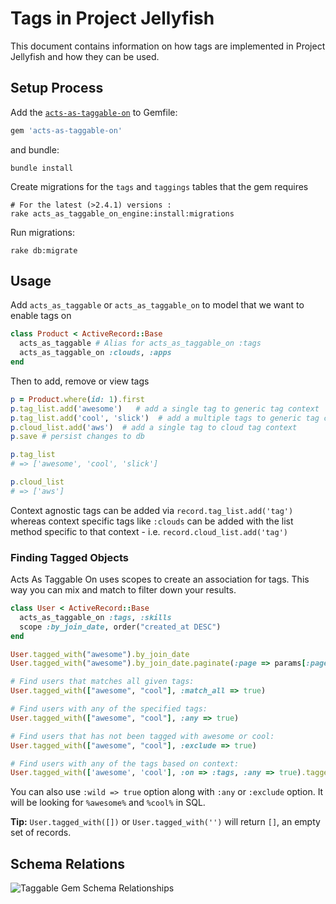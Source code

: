 # Tags in Project Jellyfish

This document contains information on how tags are implemented in Project Jellyfish and how they can be used.

## Setup Process

Add the [`acts-as-taggable-on`](https://github.com/mbleigh/acts-as-taggable-on) to Gemfile:

```ruby
gem 'acts-as-taggable-on'
```

and bundle:

```shell
bundle install
```

Create migrations for the `tags` and `taggings` tables that the gem requires

```shell
# For the latest (>2.4.1) versions :
rake acts_as_taggable_on_engine:install:migrations
```

Run migrations:
```shell
rake db:migrate
```

## Usage

Add `acts_as_taggable` or `acts_as_taggable_on` to model that we want to enable tags on

```ruby
class Product < ActiveRecord::Base
  acts_as_taggable # Alias for acts_as_taggable_on :tags
  acts_as_taggable_on :clouds, :apps
end
```

Then to add, remove or view tags

```ruby
p = Product.where(id: 1).first
p.tag_list.add('awesome')   # add a single tag to generic tag context
p.tag_list.add('cool', 'slick')  # add a multiple tags to generic tag context
p.cloud_list.add('aws')  # add a single tag to cloud tag context
p.save # persist changes to db

p.tag_list
# => ['awesome', 'cool', 'slick']

p.cloud_list
# => ['aws']

```

Context agnostic tags can be added via `record.tag_list.add('tag')` whereas context specific tags like `:clouds` can be added with the list method specific to that context - i.e. `record.cloud_list.add('tag')`

### Finding Tagged Objects

Acts As Taggable On uses scopes to create an association for tags.
This way you can mix and match to filter down your results.

```ruby
class User < ActiveRecord::Base
  acts_as_taggable_on :tags, :skills
  scope :by_join_date, order("created_at DESC")
end

User.tagged_with("awesome").by_join_date
User.tagged_with("awesome").by_join_date.paginate(:page => params[:page], :per_page => 20)

# Find users that matches all given tags:
User.tagged_with(["awesome", "cool"], :match_all => true)

# Find users with any of the specified tags:
User.tagged_with(["awesome", "cool"], :any => true)

# Find users that has not been tagged with awesome or cool:
User.tagged_with(["awesome", "cool"], :exclude => true)

# Find users with any of the tags based on context:
User.tagged_with(['awesome', 'cool'], :on => :tags, :any => true).tagged_with(['smart', 'shy'], :on => :skills, :any => true)
```

You can also use `:wild => true` option along with `:any` or `:exclude` option. It will be looking for `%awesome%` and `%cool%` in SQL.

__Tip:__ `User.tagged_with([])` or `User.tagged_with('')` will return `[]`, an empty set of records.


## Schema Relations

![Taggable Gem Schema Relationships](https://cloud.githubusercontent.com/assets/9356425/6903634/4a6997f2-d6e1-11e4-88ee-ec93ac352173.jpg)
